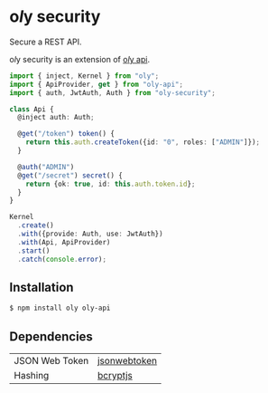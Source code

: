 # o*l*y security

Secure a REST API.

o*l*y security is an extension of [o*l*y api](https://nolyme.github.io/oly/#/m/oly-api).

```ts
import { inject, Kernel } from "oly";
import { ApiProvider, get } from "oly-api";
import { auth, JwtAuth, Auth } from "oly-security";

class Api {
  @inject auth: Auth;

  @get("/token") token() {
    return this.auth.createToken({id: "0", roles: ["ADMIN"]});
  }

  @auth("ADMIN")
  @get("/secret") secret() {
    return {ok: true, id: this.auth.token.id};
  }
}

Kernel
  .create()
  .with({provide: Auth, use: JwtAuth})
  .with(Api, ApiProvider)
  .start()
  .catch(console.error);
```

## Installation

```bash
$ npm install oly oly-api
```

## Dependencies

|  |  |
|--|--|
| JSON Web Token | [jsonwebtoken](https://github.com/auth0/node-jsonwebtoken) |
| Hashing | [bcryptjs](https://github.com/dcodeIO/bcrypt.js) |
